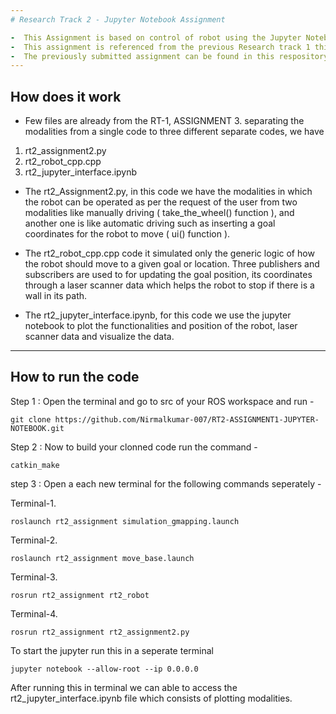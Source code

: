 ```yaml
---
# Research Track 2 - Jupyter Notebook Assignment 

-  This Assignment is based on control of robot using the Jupyter Notebook.
-  This assignment is referenced from the previous Research track 1 third assignment.
-  The previously submitted assignment can be found in this respository [RT-1, ASSIGNMENT 3](https://github.com/Nirmalkumar-007/RESEARCH-TRACK-ASSIGNMENT-3.git)
---
```

## How does it work
-  Few files are already from the RT-1, ASSIGNMENT 3. separating the modalities from a single code to three different separate codes, we have  
    
1. rt2_assignment2.py
2. rt2_robot_cpp.cpp
3. rt2_jupyter_interface.ipynb


- The rt2_Assignment2.py, in this code we have the modalities in which the robot can be operated as per the request of the user from two modalities like manually driving ( take_the_wheel() function ), and another one is like automatic driving such as inserting a goal coordinates for the robot to move ( ui() function ).

- The rt2_robot_cpp.cpp code it simulated only the generic logic of how the robot should move to a given goal or location. Three publishers and subscribers are used to for updating the goal position, its coordinates through a laser scanner data which helps the robot to stop if there is a wall in its path. 

- The rt2_jupyter_interface.ipynb, for this code we use the jupyter notebook to plot the functionalities and position of the robot, laser scanner data and visualize the data. 

---
## How to run the code 

Step 1 : Open the terminal and go to src of your ROS workspace and run -

<pre><code>git clone https://github.com/Nirmalkumar-007/RT2-ASSIGNMENT1-JUPYTER-NOTEBOOK.git</code></pre>

Step 2 : Now to build your clonned code run the command -

<pre><code>catkin_make</code></pre>

step 3 : Open a each new terminal for the following commands seperately -
 
Terminal-1. 

<pre><code>roslaunch rt2_assignment simulation_gmapping.launch</code></pre>

Terminal-2.

<pre><code>roslaunch rt2_assignment move_base.launch</code></pre>

Terminal-3.

<pre><code>rosrun rt2_assignment rt2_robot</code></pre>

Terminal-4.

<pre><code>rosrun rt2_assignment rt2_assignment2.py</code></pre>

To start the jupyter run this in a seperate terminal 

<pre><code>jupyter notebook --allow-root --ip 0.0.0.0</code></pre>

After running this in terminal we can able to access the rt2_jupyter_interface.ipynb file which consists of plotting modalities. 


